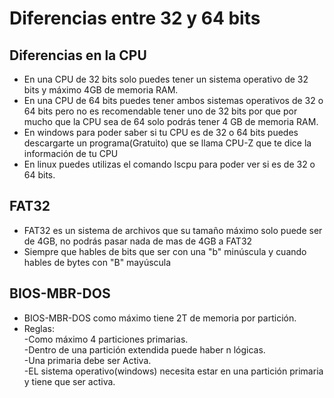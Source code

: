 # Diferencias entre 32 y 64 bits  
## Diferencias en la CPU  
* En una CPU de 32 bits solo puedes tener un sistema operativo de 32 bits y máximo 4GB de memoria RAM.    
* En una CPU de 64 bits puedes tener ambos sistemas operativos de 32 o 64 bits pero no es recomendable tener uno de 32 bits por que por mucho que la CPU sea de 64 solo podrás tener 4 GB de memoria RAM.  
* En windows para poder saber si tu CPU es de 32 o 64 bits puedes descargarte un programa(Gratuito) que se llama CPU-Z que te dice la información de tu CPU
* En linux puedes utilizas el comando lscpu para poder ver si es de 32 o 64 bits.  
## FAT32
* FAT32 es un sistema de archivos que su tamaño máximo solo puede ser de 4GB, no podrás pasar nada de mas de 4GB a FAT32  
* Siempre que hables de bits que ser con una "b" minúscula y cuando hables de bytes con "B" mayúscula
## BIOS-MBR-DOS  
* BIOS-MBR-DOS como máximo tiene 2T de memoria por partición.  
* Reglas:  
-Como máximo 4 particiones primarias.    
-Dentro de una partición extendida puede haber n lógicas.  
-Una primaria debe ser Activa.  
-EL sistema operativo(windows) necesita estar en una partición primaria y tiene que ser activa.  
